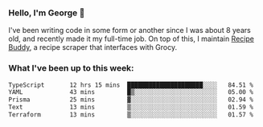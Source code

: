 ### Hello, I'm George 👋

I've been writing code in some form or another since I was about 8 years old, and recently made it my full-time job. On top of this, I maintain [Recipe Buddy](https://github.com/georgegebbett/recipe-buddy), a recipe scraper that interfaces with Grocy.  

<!--
**georgegebbett/georgegebbett** is a ✨ _special_ ✨ repository because its `README.md` (this file) appears on your GitHub profile.

Here are some ideas to get you started:

- 🔭 I’m currently working on ...
- 🌱 I’m currently learning ...
- 👯 I’m looking to collaborate on ...
- 🤔 I’m looking for help with ...
- 💬 Ask me about ...
- 📫 How to reach me: ...
- 😄 Pronouns: ...
- ⚡ Fun fact: ...
-->

### What I've been up to this week:
<!--START_SECTION:waka-->

```txt
TypeScript       12 hrs 15 mins  █████████████████████░░░░   84.51 %
YAML             43 mins         █▒░░░░░░░░░░░░░░░░░░░░░░░   05.00 %
Prisma           25 mins         ▓░░░░░░░░░░░░░░░░░░░░░░░░   02.94 %
Text             13 mins         ▒░░░░░░░░░░░░░░░░░░░░░░░░   01.59 %
Terraform        13 mins         ▒░░░░░░░░░░░░░░░░░░░░░░░░   01.57 %
```

<!--END_SECTION:waka-->
